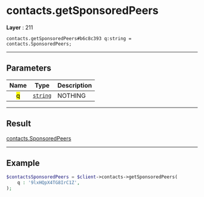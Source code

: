 # contacts.getSponsoredPeers

**Layer** : 211

```tl
contacts.getSponsoredPeers#b6c8c393 q:string = contacts.SponsoredPeers;
```

---

## Parameters

| Name | Type | Description |
| :---: | :---: | :--- |
| <mark>q</mark> | [`string`](type/string) | NOTHING |

---

## Result

[contacts.SponsoredPeers](type/contacts.SponsoredPeers)

---

## Example

```php
$contactsSponsoredPeers = $client->contacts->getSponsoredPeers(
	q : '9lxHQpX4TG8IrC1Z',
);
```